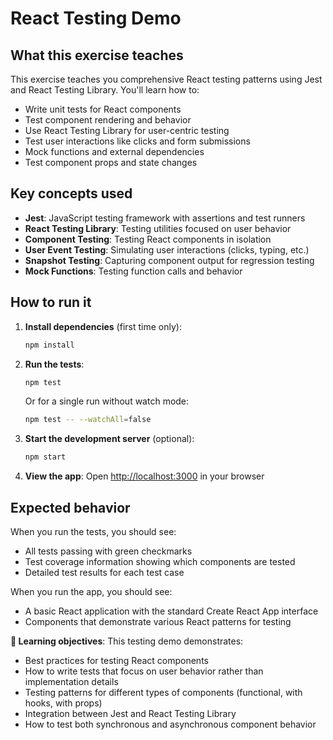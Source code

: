 # React Testing Demo

## What this exercise teaches

This exercise teaches you comprehensive React testing patterns using Jest and React Testing Library. You'll learn how to:

- Write unit tests for React components
- Test component rendering and behavior
- Use React Testing Library for user-centric testing
- Test user interactions like clicks and form submissions
- Mock functions and external dependencies
- Test component props and state changes

## Key concepts used

- **Jest**: JavaScript testing framework with assertions and test runners
- **React Testing Library**: Testing utilities focused on user behavior
- **Component Testing**: Testing React components in isolation
- **User Event Testing**: Simulating user interactions (clicks, typing, etc.)
- **Snapshot Testing**: Capturing component output for regression testing
- **Mock Functions**: Testing function calls and behavior

## How to run it

1. **Install dependencies** (first time only):
   ```bash
   npm install
   ```

2. **Run the tests**:
   ```bash
   npm test
   ```
   Or for a single run without watch mode:
   ```bash
   npm test -- --watchAll=false
   ```

3. **Start the development server** (optional):
   ```bash
   npm start
   ```

4. **View the app**: 
   Open [http://localhost:3000](http://localhost:3000) in your browser

## Expected behavior

When you run the tests, you should see:

- All tests passing with green checkmarks
- Test coverage information showing which components are tested
- Detailed test results for each test case

When you run the app, you should see:

- A basic React application with the standard Create React App interface
- Components that demonstrate various React patterns for testing

**🎯 Learning objectives**: This testing demo demonstrates:
- Best practices for testing React components
- How to write tests that focus on user behavior rather than implementation details
- Testing patterns for different types of components (functional, with hooks, with props)
- Integration between Jest and React Testing Library
- How to test both synchronous and asynchronous component behavior
